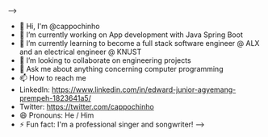 ### 

-->
- 👋 Hi, I'm @cappochinho
- 🔭 I’m currently working on App development with Java Spring Boot
- 🌱 I’m currently learning to become a full stack software engineer @ ALX and an electrical engineer @ KNUST
- 👯 I’m looking to collaborate on engineering projects
- 💬 Ask me about anything concerning computer programming
- 📫 How to reach me
- LinkedIn: https://www.linkedin.com/in/edward-junior-agyemang-prempeh-1823641a5/
- Twitter: https://twitter.com/cappochinho
- 😄 Pronouns: He / Him
- ⚡ Fun fact: I'm a professional singer and songwriter!
-->
